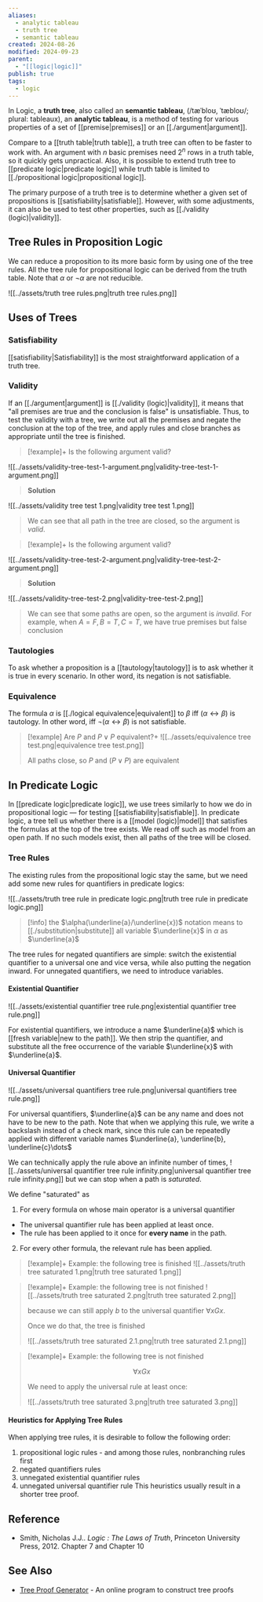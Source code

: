 ```yaml
---
aliases:
  - analytic tableau
  - truth tree
  - semantic tableau
created: 2024-08-26
modified: 2024-09-23
parent:
  - "[[logic|logic]]"
publish: true
tags:
  - logic
---
```

In Logic, a **truth tree**, also called an **semantic tableau**, (/tæˈbloʊ, ˈtæbloʊ/; plural: tableaux), an **analytic tableau**, is a method of testing for various properties of a set of [[premise|premises]] or an [[./argument|argument]].

Compare to a [[truth table|truth table]], a truth tree can often to be faster to work with. An argument with $n$ basic premises need $2^n$ rows in a truth table, so it quickly gets unpractical. Also, it is possible to extend truth tree to [[predicate logic|predicate logic]] while truth table is limited to [[./propositional logic|propositional logic]].

The primary purpose of a truth tree is to determine whether a given set of propositions is [[satisfiability|satisfiable]]. However, with some adjustments, it can also be used to test other properties, such as [[./validity (logic)|validity]].

## Tree Rules in Proposition Logic
We can reduce a proposition to its more basic form by using one of the tree rules. All the tree rule for propositional logic can be derived from the truth table. Note that $\alpha$ or $\neg \alpha$ are not reducible.

![[../assets/truth tree rules.png|truth tree rules.png]]

## Uses of Trees
### Satisfiability
[[satisfiability|Satisfiability]] is the most straightforward application of a truth tree.

### Validity
If an [[./argument|argument]] is [[./validity (logic)|validity]], it means that "all premises are true and the conclusion is false" is unsatisfiable. Thus, to test the validity with a tree, we write out all the premises and negate the conclusion at the top of the tree, and apply rules and close branches as appropriate until the tree is finished.

> [!example]+
> Is the following argument valid?
> 
![[../assets/validity-tree-test-1-argument.png|validity-tree-test-1-argument.png]]
>
> **Solution**
> 
![[../assets/validity tree test 1.png|validity tree test 1.png]]
>
> We can see that all path in the tree are closed, so the argument is *valid*.

> [!example]+
> Is the following argument valid?
> 
![[../assets/validity-tree-test-2-argument.png|validity-tree-test-2-argument.png]]
>
> **Solution**
> 
![[../assets/validity-tree-test-2.png|validity-tree-test-2.png]]
>
> We can see that some paths are open, so the argument is *invalid*.
> For example, when $A = F, B = T, C = T$, we have true premises but false conclusion
### Tautologies
To ask whether a proposition is a [[tautology|tautology]] is to ask whether it is true in every scenario. In other word, its negation is not satisfiable.

### Equivalence
The formula $\alpha$ is [[./logical equivalence|equivalent]] to $\beta$ iff $(\alpha \leftrightarrow \beta)$ is tautology. In other word, iff $\neg (\alpha \leftrightarrow \beta)$ is not satisfiable.
> [!example] Are $P$ and $P \lor P$ equivalent?+
> ![[../assets/equivalence tree test.png|equivalence tree test.png]]
> 
> All paths close, so $P$ and $(P \lor P)$ are equivalent

## In Predicate Logic

In [[predicate logic|predicate logic]], we use trees similarly to how we do in propositional logic — for testing [[satisfiability|satisfiable]]. In predicate logic, a tree tell us whether there is a [[model (logic)|model]] that satisfies the formulas at the top of the tree exists. We read off such as model from an open path. If no such models exist, then all paths of the tree will be closed.

### Tree Rules

The existing rules from the propositional logic stay the same, but we need add some new rules for quantifiers in predicate logics:

![[../assets/truth tree rule in predicate logic.png|truth tree rule in predicate logic.png]]

> [!info] the $\alpha(\underline{a}/\underline{x})$ notation means to [[./substitution|substitute]] all variable $\underline{x}$ in $\alpha$ as $\underline{a}$

The tree rules for negated quantifiers are simple: switch the existential quantifier to a universal one and vice versa, while also putting the negation inward. For unnegated quantifiers, we need to introduce variables.

#### Existential Quantifier
![[../assets/existential quantifier tree rule.png|existential quantifier tree rule.png]]

For existential quantifiers, we introduce a name $\underline{a}$ which is [[fresh variable|new to the path]]. We then strip the quantifier, and substitute all the free occurrence of the variable $\underline{x}$ with $\underline{a}$.

#### Universal Quantifier
![[../assets/universal quantifiers tree rule.png|universal quantifiers tree rule.png]]

For universal quantifiers, $\underline{a}$ can be any name and does not have to be new to the path. Note that when we applying this rule, we write a backslash instead of a check mark, since this rule can be repeatedly applied with different variable names  $\underline{a}, \underline{b}, \underline{c}\dots$

We can technically apply the rule above an infinite number of times,
![[../assets/universal quantifier tree rule infinity.png|universal quantifier tree rule infinity.png]]
but we can stop when a path is _saturated_.

We define "saturated" as
1. For every formula on whose main operator is a universal quantifier
  - The universal quantifier rule has been applied at least once.
  - The rule has been applied to it once for **every name** in the path.
2. For every other formula, the relevant rule has been applied.

> [!example]+ Example: the following tree is finished
> ![[../assets/truth tree saturated 1.png|truth tree saturated 1.png]]

> [!example]+ Example: the following tree is not finished
> ![[../assets/truth tree saturated 2.png|truth tree saturated 2.png]]
> 
> because we can still apply $b$ to the universal quantifier $\forall x G x$.
> 
> Once we do that, the tree is finished
> 
> ![[../assets/truth tree saturated 2.1.png|truth tree saturated 2.1.png]]

> [!example]+ Example: the following tree is not finished
> 
> $$\forall x G x$$
> 
> We need to apply the universal rule at least once:
> 
> ![[../assets/truth tree saturated 3.png|truth tree saturated 3.png]]

#### Heuristics for Applying Tree Rules
When applying tree rules, it is desirable to follow the following order:
1. propositional logic rules - and among those rules, nonbranching rules first
2. negated quantifiers rules
3. unnegated existential quantifier rules
4. unnegated universal quantifier rule
This heuristics usually result in a shorter tree proof.

## Reference
- Smith, Nicholas J.J.. _Logic : The Laws of Truth_, Princeton University Press, 2012. Chapter 7 and Chapter 10

## See Also
- [Tree Proof Generator](https://www.umsu.de/trees/) - An online program to construct tree proofs